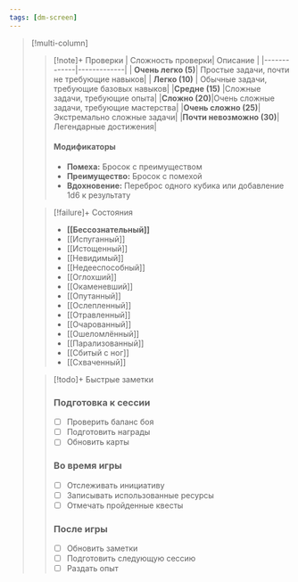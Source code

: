 ```yaml
---
tags: [dm-screen]
---
```


> [!multi-column]
>
> > [!note]+ Проверки
> > | Сложность проверки| Описание |
> > |-------------|-------------|
> > | **Очень легко (5)**| Простые задачи, почти не требующие навыков|
> > | **Легко (10)** | Обычные задачи, требующие базовых навыков|
> > |**Средне (15)** |Сложные задачи, требующие опыта|
> > |**Сложно (20)**|Очень сложные задачи, требующие мастерства|
> > |**Очень сложно (25)**|Экстремально сложные задачи|
> > |**Почти невозможно (30)**|Легендарные достижения|
> >
> > #### Модификаторы
> >
> > - **Помеха:** Бросок с преимуществом
> > - **Преимущество:** Бросок с помехой
> > - **Вдохновение:** Переброс одного кубика или добавление 1d6 к результату
>
> > [!failure]+ Состояния
> >
> > - **[[Бессознательный]]**
> > - [[Испуганный]]
> > - [[Истощенный]]
> > - [[Невидимый]]
> > - [[Недееспособный]]
> > - [[Оглохший]]
> > - [[Окаменевший]]
> > - [[Опутанный]]
> > - [[Ослепленный]]
> > - [[Отравленный]]
> > - [[Очарованный]]
> > - [[Ошеломлённый]]
> > - [[Парализованный]]
> > - [[Сбитый с ног]]
> > - [[Схваченный]]
>
> > [!todo]+ Быстрые заметки
> >
> > ### Подготовка к сессии
> >
> > - [ ] Проверить баланс боя
> > - [ ] Подготовить награды
> > - [ ] Обновить карты
> >
> > ### Во время игры
> >
> > - [ ] Отслеживать инициативу
> > - [ ] Записывать использованные ресурсы
> > - [ ] Отмечать пройденные квесты
> >
> > ### После игры
> >
> > - [ ] Обновить заметки
> > - [ ] Подготовить следующую сессию
> > - [ ] Раздать опыт
